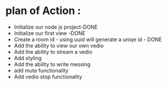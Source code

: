 # plan of Action :

- Initialize our node js project-DONE
- Initialize our first view -DONE
- Create a room id - using uuid will generate a uniqe id - DONE
- Add the ability to view our own vedio
- Add the ability to stream a vedio
- Add styling
- Add the ability to write messing
- add mute functionality 
- Add vedio stop functionality
